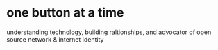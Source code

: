 
# one button at a time
understanding technology, building raltionships, and advocator of open source network & internet identity 
